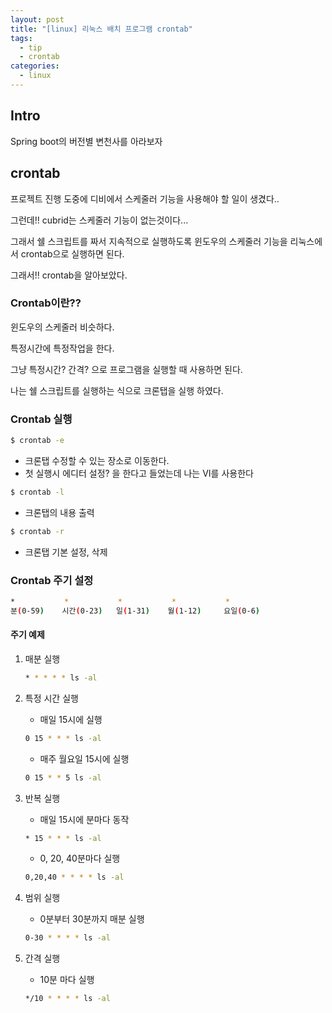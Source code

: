 ```yaml
---
layout: post
title: "[linux] 리눅스 배치 프로그램 crontab"
tags: 
  - tip
  - crontab
categories:
  - linux 
---
```


## Intro
Spring boot의 버전별 변천사를 아라보자

## crontab

프로젝트 진행 도중에 디비에서 스케줄러 기능을 사용해야 할 일이 생겼다.. 

그런데!! cubrid는 스케줄러 기능이 없는것이다... 

그래서 쉘 스크립트를 짜서 지속적으로 실행하도록 윈도우의 스케줄러 기능을 리눅스에서 crontab으로 실행하면 된다.

그래서!! crontab을 알아보았다.



### Crontab이란??

윈도우의 스케줄러 비슷하다.

특정시간에 특정작업을 한다.

그냥 특정시간? 간격? 으로 프로그램을 실행할 때 사용하면 된다.

나는 쉘 스크립트를 실행하는 식으로 크론탭을 실행 하였다.



### Crontab 실행

```bash
$ crontab -e
```

- 크론탭 수정할 수 있는 장소로 이동한다.
- 첫 실행시 에디터 설정? 을 한다고 들었는데 나는 VI를 사용한다



```bash
$ crontab -l
```

- 크론탭의 내용 출력



```bash
$ crontab -r
```

- 크론탭 기본 설정, 삭제





### Crontab 주기 설정

```bash
*			*			*			*			*	
분(0-59)    시간(0-23)   일(1-31)    월(1-12)     요일(0-6)
```



#### 주기 예제

1. 매분 실행

   ```bash
   * * * * * ls -al
   ```

2. 특정 시간 실행

   - 매일 15시에 실행

   ```bash
   0 15 * * * ls -al
   ```

   - 매주 월요일 15시에 실행

   ```bash
   0 15 * * 5 ls -al
   ```

3. 반복 실행

   - 매일 15시에 분마다 동작

   ``` bash
   * 15 * * * ls -al
   ```

   - 0, 20, 40분마다 실행

   ```bash
   0,20,40 * * * * ls -al
   ```

4. 범위 실행

   - 0분부터 30분까지 매분 실행

   ```bash
   0-30 * * * * ls -al
   ```

5. 간격 실행

   - 10분 마다 실행

   ```bash
   */10 * * * * ls -al
   ```

   

